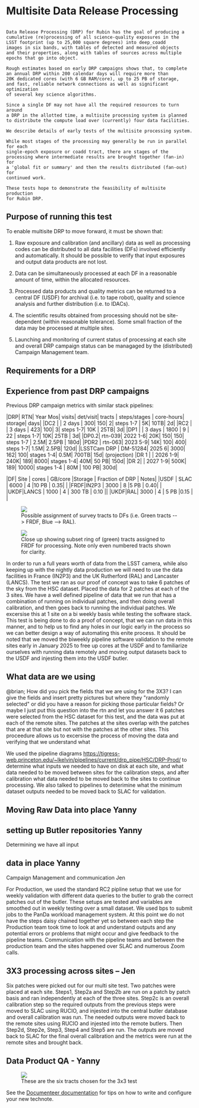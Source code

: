 # Multisite Data Release Processing

```{abstract}

Data Release Processing (DRP) for Rubin has the goal of producing a
cumulative (re)processing of all science-quality exposures in the 
LSST footprint (up to 25,000 square degrees) into deep_coadd 
images in six bands, with tables of detected and measured objects 
and their properties, along with tables of sources across multiple 
epochs that go into object.

Rough estimates based on early DRP campaigns shows that, to complete
an annual DRP within 200 calendar days will require more than 
20K dedicated cores (with 6 GB RAM/core), up to 25 PB of storage,
and fast, reliable network connections as well as significant optimization
of several key science algorithms.

Since a single DF may not have all the required resources to turn around
a DRP in the allotted time, a multisite processing system is planned
to distribute the compute load over (currently) four data facilities.

We describe details of early tests of the multisite processing system.

While most stages of the processing may generally be run in parallel for each 
single-epoch exposure or coadd tract, there are stages of the 
processing where intermediate results are brought together (fan-in) for 
a 'global fit or summary' and then the results distributed (fan-out) for 
continued work.

These tests hope to demonstrate the feasibility of multisite production 
for Rubin DRP.
```

## Purpose of running this test

To enable multisite DRP to move forward, it must be shown that:

1. Raw exposure and calibration (and ancillary) data as well as processing
codes can be distributed to all data facilities (DFs) involved 
efficiently and automatically.  It should be possible to verify that input
exposures and output data products are not lost.

2. Data can be simultaneously processed at each DF in a reasonable amount
of time, within the allocated resources.

3. Processed data products and quality metrics can be returned to a central
DF (USDF) for archival (i.e. to tape robot), quality and science analysis 
and further distribution (i.e. to IDACs).

4. The scientific results obtained from processing should not be 
site-dependent (within reasonable tolerance).  Some small fraction
of the data may be processed at multiple sites.

5. Launching and monitoring of current status of processing at each site 
and overall DRP campaign status can be managaged by the 
(distributed) Campaign Management team.


## Requirements for a DRP 


## Experience from past DRP campaigns

Previous DRP campaign metrics   with similar stack pipelines:

|DRP|  RTN|     Year Mos|      visits| det/visit|  tracts | steps/stages |   core-hours|  storage| days|
|DC2 |   |     2 days  |       300|      150|             2|             steps 1-7 |         5K|               10TB|        2d|
|RC2  |    |   3 days  |      423|      100|   3|             steps 1-7|        10K |             25TB|         3d|
|DP1 | |    3 days |       1800 |         9 |  22 |           steps 1-7|   10K|              25TB |        3d|
|DP0.2|      rtn-039|  2022 1-6|      20K|      150|           150|        steps 1-7 |         2.5M|              2.5PB   | 180d|
|PDR2 |       rtn-063| 2023 5-9|      14K|      100|           400|         steps 1-7|         1.5M|              2.5PB|    120d|
|LSSTCam DRP |       DM-51284| 2025 6|      3000|      162| 100|         stages 1-4|         0.5M|              700TB|    15d|
(projection)
|DR    1 |            |         2026 1-9|     240K|     189|         8000|        stages 1-4|       40M|               50 PB|    150d|
|DR    2| |             2027 1-9|     500K|     189|       10000|        stages 1-4 |      80M |             100 PB|   300d|

|DF| Site | cores | GB/core |Storage | Fraction of DRP | Notes|
|USDF | SLAC | 6000 | 4 |10 PB | 0.35| |
|FRDF|IN2P3 | 3000 | 8 |5 PB | 0.40| |
|UKDF|LANCS | 1000 | 4 | 300 TB | 0.10 ||
|UKDF|RAL| 3000 | 4 | 5 PB |0.15 | |

<figure>
  <img src="./figures/tractsplit.png" />
  <figcaption> Possible assignment of survey tracts to DFs (i.e. Green tracts --> FRDF, Blue --> RAL). 
</figcaption>
</figure>

<figure>
  <img src="./figures/tractex225-40fr.png" />
  <figcaption> Close up showing subset ring of (green) tracts assigned to FRDF for processing.  Note only even numbered
tracts shown for clarity. </figcaption>
</figure>

In order to run a full years worth
of data from the LSST camera, while also keeping up with the nightly
data production we will need to use the data facilities in France
(IN2P3) and the UK Rutherford (RAL) and Lancaster (LANCS). The test we
ran as our proof of concept was to take 6 patches of the sky from the
HSC dataset.  Placed the data for 2 patches at each of the 3 sites.
We have a well defined pipeline of data that we run that has a
combination of running on individual patches, and then doing overall
calibration, and then goes back to running the individual patches.  We
excersise this at 1 site on a bi weekly basis while testing the
software stack.  This test is being done to do a proof of concept,
that we can run data in this manner, and to help us to find any holes
in our logic early in the process so we can better design a way of
automating this enite process.  It should be noted that we moved the
biweekly pipeline software validation to the remote sites early in
January 2025 to free up cores at the USDF and to familiarize ourselves
with running data remotely and moving output datasets back to the USDF
and injesting them into the USDF butler.

## What data are we using
@brian; How did you pick the fields that we
are using for the 3X3?  I can give the fields and insert pretty
pictures but where they "randomly selected" or did you have a reason
for picking those particular fields?  Or maybe I just put this
question into the rtn and let you answer it 6 patches were selected
from the HSC dataset for this test, and the data was put at each of
the remote sites. The patches at the sites overlap with the patches
that are at that site but not with the patches at the other sites.
This proceedure allows us to excersise the process of moving the data
and verifying that we understand what

We used the pipeline diagrams
https://tigress-web.princeton.edu/~lkelvin/pipelines/current/drp_pipe/HSC/DRP-Prod/
to determine what inputs we needed to have on disk at each site, and
what data needed to be moved between sites for the calibration steps,
and after calibration what data needed to be moved back to the sites
to continue processing.  We also talked to pipelines to deterimine
what the minimum dataset outputs needed to be moved back to SLAC for
validation.

## Moving Raw Data into place Yanny

## setting up Butler repositories Yanny

Determining we have all input
## data in place Yanny

Campaign Management and communication Jen

For
 Production, we used the standard RC2 pipline setup that we use for
 weekly validation with different data queries to the butler to grab
 the correct patches out of the butler.  These setups are tested and
 variables are smoothed out in weekly testing over a small dataset.
 We used bps to submit jobs to the PanDa workload management
 system. At this point we do not have the steps daisy chained
 together yet so between each step the Production team took time to
 look at and understand outputs and any potential errors or problems
 that might occur and give feedback to the pipeline teams.
 Communication with the pipeline teams and between the production
 team and the sites happened over SLAC and numerous Zoom calls.


## 3X3 processing across sites – Jen 

Six patches were picked out for our multi site test.  Two patches were
placed at each site.  Steps1, Step2a and Step2b are run on a patch by
patch basis and ran independently at each of the three sites.  Step2c
is an overall calibration step so the required outputs from the
previous steps were moved to SLAC using RUCIO, and injested into the
central butler database and overall calibration was run.  The needed
outputs were moved back to the remote sites using RUCIO and injested
into the remote butlers. Then Step2d, Step2e, Step3, Step4 and Step5
are run.  The outputs are moved back to SLAC for the final overall
calibration and the metrics were run at the remote sites and brought
back.

## Data Product QA - Yanny


<figure>
  <img src="./figures/sixtract.png" />
  <figcaption> These are the six tracts chosen for the 3x3 test </figcaption>
</figure>


See the [Documenteer documentation](https://documenteer.lsst.io/technotes/index.html) for tips on how to write and configure your new technote.
